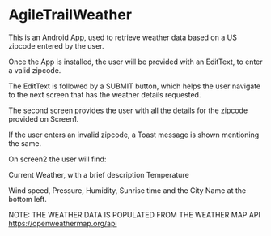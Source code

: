 # AgileTrailWeather

This is an Android App, used to retrieve weather data based on a US zipcode entered by the user.

Once the App is installed, the user will be provided with an EditText, to enter a valid zipcode.

The EditText is followed by a SUBMIT button, which helps the user navigate to the next screen that has the weather details requested.

The second screen provides the user with all the details for the zipcode provided on Screen1.

If the user enters an invalid zipcode, a Toast message is shown mentioning the same.

On screen2 the user will find:

  Current Weather, with a brief description
  Temperature
  
  Wind speed, Pressure, Humidity, Sunrise time and the City Name at the bottom left.
  
  NOTE: THE WEATHER DATA IS POPULATED FROM THE WEATHER MAP API
          https://openweathermap.org/api
  
